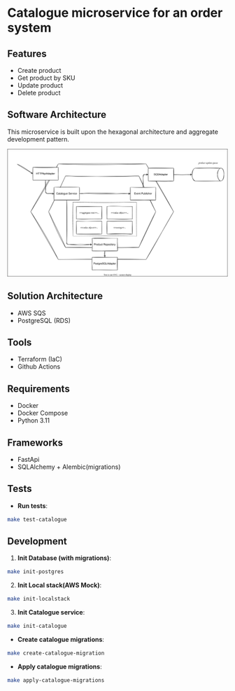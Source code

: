 # Catalogue microservice for an order system

## Features

- Create product
- Get product by SKU
- Update product
- Delete product

## Software Architecture

This microservice is built upon the hexagonal architecture and aggregate development pattern.

![software-diagram](docs/images/software.drawio.svg)

## Solution Architecture

- AWS SQS
- PostgreSQL (RDS)

## Tools

- Terraform (IaC)
- Github Actions

## Requirements

- Docker
- Docker Compose
- Python 3.11

## Frameworks

- FastApi
- SQLAlchemy + Alembic(migrations)

## Tests

- **Run tests**:

```sh
make test-catalogue
```

## Development

1. **Init Database (with migrations)**:

```sh
make init-postgres
```

2. **Init Local stack(AWS Mock)**:

```sh
make init-localstack
```

3. **Init Catalogue service**:

```sh
make init-catalogue
```

- **Create catalogue migrations**:

```sh
make create-catalogue-migration
```

- **Apply catalogue migrations**:

```sh
make apply-catalogue-migrations
```
